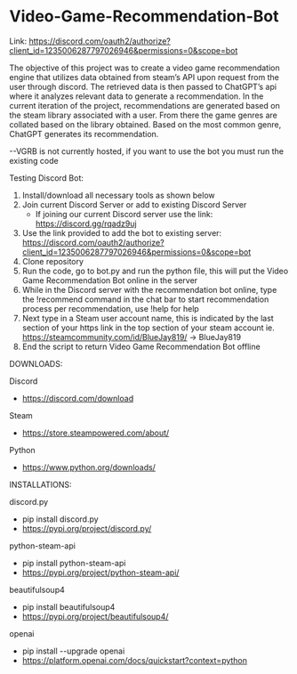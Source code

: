 # Video-Game-Recommendation-Bot

Link:
https://discord.com/oauth2/authorize?client_id=1235006287797026946&permissions=0&scope=bot

The objective of this project was to create a video game recommendation engine that utilizes data obtained from steam’s API upon request from the user through discord.
The retrieved data is then passed to ChatGPT’s api where it analyzes relevant data to generate a recommendation.
In the current iteration of the project, recommendations are generated based on the steam library associated with a user.
From there the game genres are collated based on the library obtained. Based on the most common genre, ChatGPT generates its recommendation.

--VGRB is not currently hosted, if you want to use the bot you must run the existing code

Testing Discord Bot:

1. Install/download all necessary tools as shown below
2. Join current Discord Server or add to existing Discord Server
   - If joining our current Discord server use the link: https://discord.gg/rqadz9uj
4. Use the link provided to add the bot to existing server: https://discord.com/oauth2/authorize?client_id=1235006287797026946&permissions=0&scope=bot
5. Clone repository
6. Run the code, go to bot.py and run the python file, this will put the Video Game Recommendation Bot online in the server
7. While in the Discord server with the recommendation bot online, type the !recommend command in the chat bar to start recommendation process per recommendation, use !help for help
8. Next type in a Steam user account name, this is indicated by the last section of your https link in the top section of your steam account
           ie. https://steamcommunity.com/id/BlueJay819/ -> BlueJay819
9. End the script to return Video Game Recommendation Bot offline

DOWNLOADS:

Discord
- https://discord.com/download

Steam
- https://store.steampowered.com/about/

Python
- https://www.python.org/downloads/

INSTALLATIONS:

discord.py
- pip install discord.py
- https://pypi.org/project/discord.py/

python-steam-api
- pip install python-steam-api
- https://pypi.org/project/python-steam-api/

beautifulsoup4
- pip install beautifulsoup4
- https://pypi.org/project/beautifulsoup4/

openai
- pip install --upgrade openai
- https://platform.openai.com/docs/quickstart?context=python
